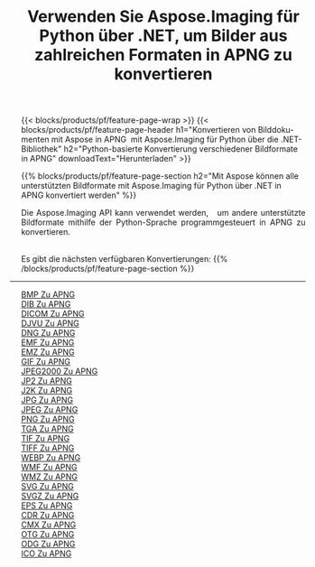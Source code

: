 ﻿---
title: Verwenden Sie Aspose.Imaging für Python über .NET, um Bilder aus zahlreichen Formaten in APNG zu konvertieren 
weight: 3920
url: /de/python-net/conversion/to/apng 
lang: de
langdirlevel: 2
locales: zh-hans,ja,it,ru,de,es,fr,nl,id,lt,pl,pt,vi,tr,ko,zh-hant,ar,hi,th,sv,cs,uk,he
description: Sie können Aspose.Imaging für Python über die .NET-Bibliothek verwenden, um eine Vielzahl von Formaten in APNG zu konvertieren.
---

{{< blocks/products/pf/feature-page-wrap >}}
{{< blocks/products/pf/feature-page-header h1="Konvertieren von Bilddokumenten mit Aspose in APNG  mit Aspose.Imaging für Python über die .NET-Bibliothek" h2="Python-basierte Konvertierung verschiedener Bildformate in APNG" downloadText="Herunterladen" >}}


{{% blocks/products/pf/feature-page-section  h2="Mit Aspose können alle unterstützten Bildformate mit Aspose.Imaging für Python über .NET in APNG konvertiert werden" %}}
<p align=justify>Die Aspose.Imaging API kann verwendet werden,   um andere unterstützte Bildformate mithilfe der Python-Sprache programmgesteuert in APNG zu konvertieren.</p>
<br/>
Es gibt die nächsten verfügbaren Konvertierungen:
{{% /blocks/products/pf/feature-page-section %}}
<div class="container-fluid productfamilypage bg-gray">
    <div class="convertypes bg-gray agp-content section">
        <div class="container">
		<hr style="margin-left:-20px;"/>
		<div class="row other-converters">
		    <div class='col-md-2 other-converter remove-lp remove-rp'><a href="/imaging/de/python-net/conversion/bmp-to-apng" >BMP Zu APNG</a></div>
<div class='col-md-2 other-converter remove-lp remove-rp'><a href="/imaging/de/python-net/conversion/dib-to-apng" >DIB Zu APNG</a></div>
<div class='col-md-2 other-converter remove-lp remove-rp'><a href="/imaging/de/python-net/conversion/dicom-to-apng" >DICOM Zu APNG</a></div>
<div class='col-md-2 other-converter remove-lp remove-rp'><a href="/imaging/de/python-net/conversion/djvu-to-apng" >DJVU Zu APNG</a></div>
<div class='col-md-2 other-converter remove-lp remove-rp'><a href="/imaging/de/python-net/conversion/dng-to-apng" >DNG Zu APNG</a></div>
<div class='col-md-2 other-converter remove-lp remove-rp'><a href="/imaging/de/python-net/conversion/emf-to-apng" >EMF Zu APNG</a></div>
<div class='col-md-2 other-converter remove-lp remove-rp'><a href="/imaging/de/python-net/conversion/emz-to-apng" >EMZ Zu APNG</a></div>
<div class='col-md-2 other-converter remove-lp remove-rp'><a href="/imaging/de/python-net/conversion/gif-to-apng" >GIF Zu APNG</a></div>
<div class='col-md-2 other-converter remove-lp remove-rp'><a href="/imaging/de/python-net/conversion/jpeg2000-to-apng" >JPEG2000 Zu APNG</a></div>
<div class='col-md-2 other-converter remove-lp remove-rp'><a href="/imaging/de/python-net/conversion/jp2-to-apng" >JP2 Zu APNG</a></div>
<div class='col-md-2 other-converter remove-lp remove-rp'><a href="/imaging/de/python-net/conversion/j2k-to-apng" >J2K Zu APNG</a></div>
<div class='col-md-2 other-converter remove-lp remove-rp'><a href="/imaging/de/python-net/conversion/jpg-to-apng" >JPG Zu APNG</a></div>
<div class='col-md-2 other-converter remove-lp remove-rp'><a href="/imaging/de/python-net/conversion/jpeg-to-apng" >JPEG Zu APNG</a></div>
<div class='col-md-2 other-converter remove-lp remove-rp'><a href="/imaging/de/python-net/conversion/png-to-apng" >PNG Zu APNG</a></div>
<div class='col-md-2 other-converter remove-lp remove-rp'><a href="/imaging/de/python-net/conversion/tga-to-apng" >TGA Zu APNG</a></div>
<div class='col-md-2 other-converter remove-lp remove-rp'><a href="/imaging/de/python-net/conversion/tif-to-apng" >TIF Zu APNG</a></div>
<div class='col-md-2 other-converter remove-lp remove-rp'><a href="/imaging/de/python-net/conversion/tiff-to-apng" >TIFF Zu APNG</a></div>
<div class='col-md-2 other-converter remove-lp remove-rp'><a href="/imaging/de/python-net/conversion/webp-to-apng" >WEBP Zu APNG</a></div>
<div class='col-md-2 other-converter remove-lp remove-rp'><a href="/imaging/de/python-net/conversion/wmf-to-apng" >WMF Zu APNG</a></div>
<div class='col-md-2 other-converter remove-lp remove-rp'><a href="/imaging/de/python-net/conversion/wmz-to-apng" >WMZ Zu APNG</a></div>
<div class='col-md-2 other-converter remove-lp remove-rp'><a href="/imaging/de/python-net/conversion/svg-to-apng" >SVG Zu APNG</a></div>
<div class='col-md-2 other-converter remove-lp remove-rp'><a href="/imaging/de/python-net/conversion/svgz-to-apng" >SVGZ Zu APNG</a></div>
<div class='col-md-2 other-converter remove-lp remove-rp'><a href="/imaging/de/python-net/conversion/eps-to-apng" >EPS Zu APNG</a></div>
<div class='col-md-2 other-converter remove-lp remove-rp'><a href="/imaging/de/python-net/conversion/cdr-to-apng" >CDR Zu APNG</a></div>
<div class='col-md-2 other-converter remove-lp remove-rp'><a href="/imaging/de/python-net/conversion/cmx-to-apng" >CMX Zu APNG</a></div>
<div class='col-md-2 other-converter remove-lp remove-rp'><a href="/imaging/de/python-net/conversion/otg-to-apng" >OTG Zu APNG</a></div>
<div class='col-md-2 other-converter remove-lp remove-rp'><a href="/imaging/de/python-net/conversion/odg-to-apng" >ODG Zu APNG</a></div>
<div class='col-md-2 other-converter remove-lp remove-rp'><a href="/imaging/de/python-net/conversion/ico-to-apng" >ICO Zu APNG</a></div>
                </div>
        </div>
    </div>
</div>
<br/>

